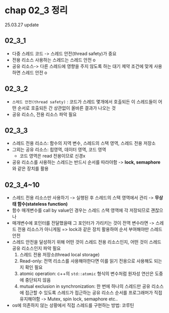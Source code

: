 # chap 02_3 정리 
25.03.27 update

## 02_3_1 
* 다중 스레드 코드 -> 스레드 안전(thread safety)가 중요 
* 전용 리소스 사용하는 스레드는 스레드 안전 o 
* 공유 리소스-> 다른 스레드에 영향을 주지 않도록 하는 대기 제약 조건에 맞게 사용하면 스레드 안전 o

## 02_3_2
* `스레드 안전(thread safety)` : 코드가 스레드 몇개에서 호출되든 이 스레드들이 어떤 순서로 호출되든 간 상관없이 올바른 결과가 나오는 것 
* 공유 리소스, 전용 리소스 파악 필요 

## 02_3_3
* 스레드 전용 리소스: 함수의 지역 변수, 스레드의 스택 영역, 스레드 전용 저장소 
* 그외는 공유 리소스: 힙영역, 데이터 영역, 코드 영역 
    * 코드 영역은 read 전용이므로 신경x
* 공유 리소스를 사용하는 스레드는 반드시 순서를 따라야함 -> **lock, semaphore**와 같은 장치를 활용 

## 02_3_4~10
* 스레드 전용 리소스만 사용하기 -> 실행된 후 스레드의 스택 영역에서 관리 -> **무상태 함수(stateless function)**
* 함수 매개변수를 call by value인 경우는 스레드 스택 영역에 각 저장되므로 괜찮으나
* 매개변수에 포인터를 전달했을때 그 포인터가 가리키는 것이 전역 변수라면 -> 스레드 전용 리소스가 아니게됨 => lock과 같은 장치 활용하여 순서 부여해야만 스레드 안전 
* 스레드 안전을 달성하기 위해 어떤 것이 스레드 전용 리소스인지, 어떤 것이 스레드 공유 리소스인지 파악 필요 
    1. 스레드 전용 저장소(thread local storage)
    2. Read-only: 전역 리소스를 사용해야한다면 이를 읽기 전용으로 사용해도 되는지 확인 필요 
    3. atomic operation: c++의 `std::atomic` 형식의 변수처럼 원자성 연산은 도중에 중단되지 않음 
    4. mutual exclusion in synchronization: 한 번에 하나의 스레드만 공유 리소스에 접근할 수 있도록 스레드가 접근하는 공유 리소스 순서를 프로그래머가 직접 유지해야함 -> Mutex, spin lock, semaphore etc.. 
* os에 의존하지 않는 상황에서 직접 스레드를 구현하는 방법: 코루틴